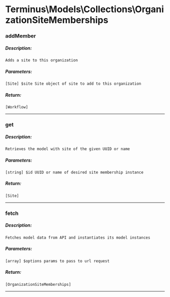 # Terminus\Models\Collections\OrganizationSiteMemberships

### addMember
##### Description:
    Adds a site to this organization

##### Parameters:
    [Site] $site Site object of site to add to this organization

##### Return:
    [Workflow]

---

### get
##### Description:
    Retrieves the model with site of the given UUID or name

##### Parameters:
    [string] $id UUID or name of desired site membership instance

##### Return:
    [Site]

---

### fetch
##### Description:
    Fetches model data from API and instantiates its model instances

##### Parameters:
    [array] $options params to pass to url request

##### Return:
    [OrganizationSiteMemberships]

---

